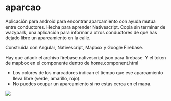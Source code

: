 # aparcao
Aplicación para android para encontrar aparcamiento con ayuda mutua entre conductores. Hecha para aprender Nativescript. Copia sin terminar de wazypark, una aplicación para informar a otros conductores de que has dejado libre un aparcamiento en la calle.

Construida con Angular, Nativescript, Mapbox y Google Firebase.

Hay que añadir el archivo firebase.nativescript.json para firebase.
Y el token de mapbox en el componente <Mapbox></Mapbox> dentro de home.component.html

* Los colores de los marcadores indican el tiempo que ese aparcamiento lleva libre (verde, amarillo, rojo).
* No puedes ocupar un aparcamiento si no estás cerca en el mapa.

![](Aparcao.gif)
